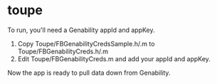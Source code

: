 toupe
=====

To run, you'll need a Genability appId and appKey.  

1.  Copy Toupe/FBGenabilityCredsSample.h/.m to Toupe/FBGenabilityCreds.h/.m
2.  Edit Toupe/FBGenabilityCreds.m and add your appId and appKey.

Now the app is ready to pull data down from Genability.
